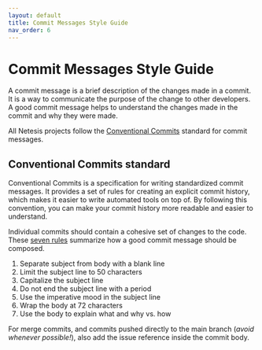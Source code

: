```yaml
---
layout: default
title: Commit Messages Style Guide
nav_order: 6
---
```


# Commit Messages Style Guide

A commit message is a brief description of the changes made in a commit. It is a way to communicate the purpose of the change to other developers.
A good commit message helps to understand the changes made in the commit and why they were made.

All Netesis projects follow the [Conventional Commits](https://www.conventionalcommits.org/en/v1.0.0/) standard for commit messages.

## Conventional Commits standard

Conventional Commits is a specification for writing standardized commit messages. It provides a set of rules for creating an explicit commit history, which makes it easier to write automated tools on top of. By following this convention, you can make your commit history more readable and easier to understand.

Individual commits should contain a cohesive set of changes to the code. These
[seven rules](http://chris.beams.io/posts/git-commit/#seven-rules) summarize how a good commit message should be composed.

1. Separate subject from body with a blank line
2. Limit the subject line to 50 characters
3. Capitalize the subject line
4. Do not end the subject line with a period
5. Use the imperative mood in the subject line
6. Wrap the body at 72 characters
7. Use the body to explain what and why vs. how

For merge commits, and commits pushed directly to the main branch (*avoid whenever possible!*),
also add the issue reference inside the commit body.